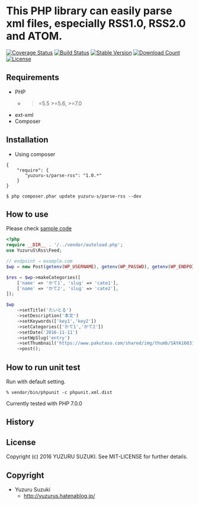 This PHP library can easily parse xml files, especially RSS1.0, RSS2.0 and ATOM.
=============================

[![Coverage Status](https://coveralls.io/repos/github/YuzuruS/parse-rss/badge.svg?branch=master)](https://coveralls.io/github/YuzuruS/parse-rss?branch=master)
[![Build Status](https://travis-ci.org/YuzuruS/parse-rss.png?branch=master)](https://travis-ci.org/YuzuruS/parse-rss)
[![Stable Version](https://poser.pugx.org/yuzuru-s/parse-rss/v/stable)](https://packagist.org/packages/yuzuru-s/parse-rss)
[![Download Count](https://poser.pugx.org/yuzuru-s/parse-rss/downloads.png)](https://packagist.org/packages/yuzuru-s/parse-rss)
[![License](https://poser.pugx.org/yuzuru-s/parse-rss/license)](https://packagist.org/packages/yuzuru-s/parse-rss)

Requirements
-----------------------------
- PHP
  - >=5.5 >=5.6, >=7.0
- ext-xml
- Composer



Installation
----------------------------

* Using composer

```
{
    "require": {
       "yuzuru-s/parse-rss": "1.0.*"
    }
}
```

```
$ php composer.phar update yuzuru-s/parse-rss --dev
```

How to use
----------------------------
Please check [sample code](https://github.com/YuzuruS/parse-rss/blob/master/sample/usecase.php)

```php
<?php
require __DIR__ . '/../vendor/autoload.php';
use YuzuruS\Rss\Feed;

// endpoint → example.com
$wp = new Post(getenv(WP_USERNAME), getenv(WP_PASSWD), getenv(WP_ENDPOINT));

$res = $wp->makeCategories([
	['name' => 'かて1', 'slug' => 'cate1'],
	['name' => 'かて2', 'slug' => 'cate2'],
]);

$wp
	->setTitle('たいとる')
	->setDescription('本文')
	->setKeywords(['key1','key2'])
	->setCategories(['かて1','かて2'])
	->setDate('2016-11-11')
	->setWpSlug('entry')
	->setThumbnail('https://www.pakutaso.com/shared/img/thumb/SAYA160312500I9A3721_TP_V.jpg')
	->post();

```


How to run unit test
----------------------------

Run with default setting.
```
% vendor/bin/phpunit -c phpunit.xml.dist
```

Currently tested with PHP 7.0.0


History
----------------------------




License
----------------------------
Copyright (c) 2016 YUZURU SUZUKI. See MIT-LICENSE for further details.

Copyright
-----------------------------
- Yuzuru Suzuki
  - http://yuzurus.hatenablog.jp/

